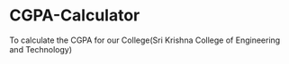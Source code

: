 # CGPA-Calculator
To calculate the CGPA for our College(Sri Krishna College of Engineering and Technology)

